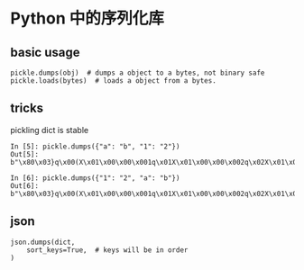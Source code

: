 # Python 中的序列化库

<!--
ID: e02a0798-cd9b-4893-a6de-1b0bfbb923d0
Status: publish
Date: 2017-05-30T01:47:00
Modified: 2020-05-16T12:06:34
wp_id: 641
-->

## basic usage

```
pickle.dumps(obj)  # dumps a object to a bytes, not binary safe
pickle.loads(bytes)  # loads a object from a bytes.
```

## tricks

pickling dict is stable

```
In [5]: pickle.dumps({"a": "b", "1": "2"})
Out[5]: b"\x80\x03}q\x00(X\x01\x00\x00\x001q\x01X\x01\x00\x00\x002q\x02X\x01\x00\x00\x00aq\x03X\x01\x00\x00\x00bq\x04u."

In [6]: pickle.dumps({"1": "2", "a": "b"})
Out[6]: b"\x80\x03}q\x00(X\x01\x00\x00\x001q\x01X\x01\x00\x00\x002q\x02X\x01\x00\x00\x00aq\x03X\x01\x00\x00\x00bq\x04u."
```

## json
```
json.dumps(dict,
    sort_keys=True,  # keys will be in order
)
```